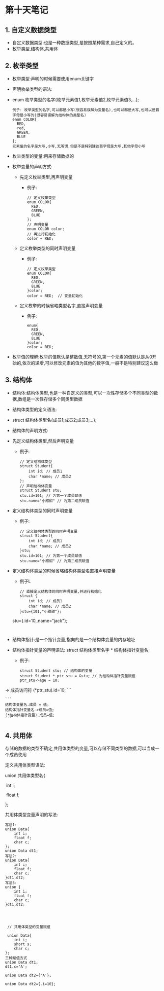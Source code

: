 # 第十天笔记



## 1. 自定义数据类型

* 自定义数据类型:也是一种数据类型,是按照某种需求,自己定义的。
* 枚举类型,结构体,共用体



## 2. 枚举类型

* 枚举类型:声明的时候需要使用enum关键字

* 声明枚举类型的语法:

* enum 枚举类型的名字{枚举元素值1,枚举元素值2,枚举元素值3,...};

  ```
  例子: 枚举类型的名字,可以都是小写(很容易误解为变量名),也可以都是大写,也可以是首字母是小写的(很容易误解为结构体的类型名)
  enum COLOR{
  	RED,  
  	red,
  	GREEN,
  	BLUE
  };
  元素值的名字是大写,小写,无所谓,但是不是特别建议首字母是大写,其他字母小写
  ```

* 枚举类型的变量:用来存储数据的

* 枚举变量的声明方式:

  * 先定义枚举类型,再声明变量

    * 例子:

      ```
      // 定义枚举类型
      enum COLOR{
        RED,
        GREEN,
        BLUE
      };
      // 声明变量
      enum COLOR color;
      // 再进行初始化
      color = RED;
      ```

      

  * 定义枚举类型的同时声明变量

    * 例子:

      ```
      // 定义枚举类型
      enum COLOR{
        RED,
        GREEN,
        BLUE
      }color;
      color = RED;  // 变量初始化
      ```

      

  * 定义枚举的时候省略类型名字,直接声明变量

    * 例子:

      ```
      enum{
        RED,
        GREEN,
        BLUE
      }color;
      color = RED;
      ```

* 枚举值的理解:枚举的值默认是整数值,无符号的,第一个元素的值默认是从0开始的,依次的递增,可以修改元素的值为其他的数字值,一般不是特别建议这么做

  









## 3. 结构体

* 结构体:结构体类型,也是一种自定义的类型,可以一次性存储多个不同类型的数据,数组是一次性存储多个同类型数据

* 结构体类型的定义语法:

* struct 结构体类型名{成员1;成员2;成员3;...};

* 结构体的声明方式:

* 先定义结构体类型,然后声明变量

  * 例子:

    ```
    // 定义结构体类型
    struct Student{
    	int id; // 成员1
    	char *name; // 成员2
    };
    // 声明结构体变量
    struct Student stu;
    stu.id=101; // 为第一个成员赋值
    stu.name="小甜甜" // 为第二成员赋值
    ```

    

* 定义结构体类型的同时声明变量

  * 例子:

    ```
    // 定义结构体类型的同时声明变量
    struct Student{
    	int id; // 成员1
    	char *name; // 成员2
    }stu; 
    stu.id=101; // 为第一个成员赋值
    stu.name="小甜甜" // 为第二成员赋值
    ```

    

* 定义结构体类型的时候省略结构体类型名直接声明变量

  * 例子L

    ```
    // 直接定义结构体的同时声明变量,并进行初始化
    struct {
    	int id; // 成员1
    	char *name; // 成员2
    }stu={101,"小甜甜"}; 
    
    ```

  stu={.id=10,.name="jack"};
    ```
    
    
    ```

* 结构体指针:是一个指针变量,指向的是一个结构体变量的内存地址

* 结构体指针变量的声明语法: struct 结构体类型名字 * 结构体指针变量名;

  * 例子:

    ```
    struct Student stu; // 结构体的变量
    struct Student * ptr_stu = &stu; // 为结构体指针变量赋值
    ptr_stu->age = 10; 
-> 成员访问符
    (*ptr_stu).id=10;
    ```
    
    ```
    结构体变量名.成员 = 值;
    结构体指针变量名->成员=值;
    (*结构体指针变量).成员=值;
    ```
    
    



## 4. 共用体

存储的数据的类型不确定,共用体类型的变量,可以存储不同类型的数据,可以当成一个成员使用

定义共用体类型语法:

union 共用体类型名{

​	int i;

​    float f;

};

共用体类型变量声明的写法:

```
写法1:
union Data{
	int i;
	float f;
	char c;
};
union Data dt1;
写法2:
union Data{
	int i;
	float f;
	char c;
}dt1,dt2;
写法3:
union {
	int i;
	float f;
	char c;
}dt1,dt2;




 // 共用体类型的变量赋值
 
 union Data{
	int i;
	short s;
	char c;
};
三种赋值方式
union Data dt1;
dt1.c='A'; 

union Data dt2={'A'};

union Data dt2={.i=10};


```

